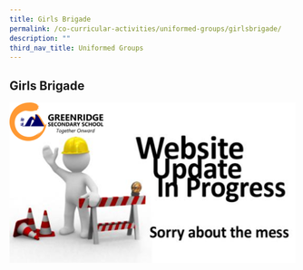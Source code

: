 ```yaml
---
title: Girls Brigade
permalink: /co-curricular-activities/uniformed-groups/girlsbrigade/
description: ""
third_nav_title: Uniformed Groups
---
```

## Girls Brigade<br>


![](/images/General2023/website%20updating%20.png)